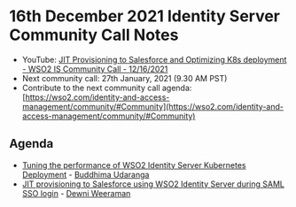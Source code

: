 # 16th December 2021 Identity Server Community Call Notes

-   YouTube: [JIT Provisioning to Salesforce and Optimizing K8s deployment - WSO2 IS Community Call - 12/16/2021](https://www.youtube.com/watch?v=f2OpGa5-gUQ)
-   Next community call: 27th January, 2021 (9.30 AM PST)
-   Contribute to the next community call agenda: [https://wso2.com/identity-and-access-management/community/#Community](https://wso2.com/identity-and-access-management/community/#Community)

## Agenda

-   [Tuning the performance of WSO2 Identity Server Kubernetes Deployment](https://buddhimau.medium.com/performance-tuning-wso2-identity-server-kubernetes-deployment-389a627d0cb5) - [Buddhima Udaranga](https://github.com/Buddhimah)
-   [JIT provisioning to Salesforce using WSO2 Identity Server during SAML SSO login](https://dewni-matheesha.medium.com/jit-provisioning-to-salesforce-using-wso2-identity-server-during-saml-sso-login-41df1827b6d6) - [Dewni Weeraman](https://github.com/dewniMW)
